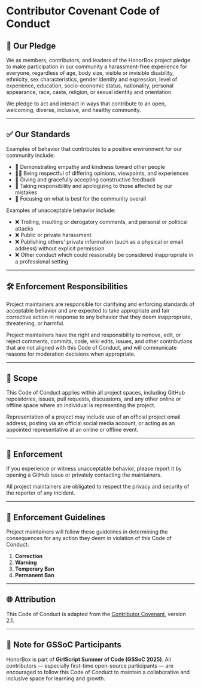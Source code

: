 # Contributor Covenant Code of Conduct

## 👋 Our Pledge

We as members, contributors, and leaders of the HonorBox project pledge to make participation in our community a harassment-free experience for everyone, regardless of age, body size, visible or invisible disability, ethnicity, sex characteristics, gender identity and expression, level of experience, education, socio-economic status, nationality, personal appearance, race, caste, religion, or sexual identity and orientation.

We pledge to act and interact in ways that contribute to an open, welcoming, diverse, inclusive, and healthy community.

---

## ✅ Our Standards

Examples of behavior that contributes to a positive environment for our community include:

- 💬 Demonstrating empathy and kindness toward other people  
- 🧏‍♀️ Being respectful of differing opinions, viewpoints, and experiences  
- 🙌 Giving and gracefully accepting constructive feedback  
- 🤝 Taking responsibility and apologizing to those affected by our mistakes  
- 🌱 Focusing on what is best for the community overall

Examples of unacceptable behavior include:

- ❌ Trolling, insulting or derogatory comments, and personal or political attacks  
- ❌ Public or private harassment  
- ❌ Publishing others' private information (such as a physical or email address) without explicit permission  
- ❌ Other conduct which could reasonably be considered inappropriate in a professional setting

---

## 🛠 Enforcement Responsibilities

Project maintainers are responsible for clarifying and enforcing standards of acceptable behavior and are expected to take appropriate and fair corrective action in response to any behavior that they deem inappropriate, threatening, or harmful.

Project maintainers have the right and responsibility to remove, edit, or reject comments, commits, code, wiki edits, issues, and other contributions that are not aligned with this Code of Conduct, and will communicate reasons for moderation decisions when appropriate.

---

## 📍 Scope

This Code of Conduct applies within all project spaces, including GitHub repositories, issues, pull requests, discussions, and any other online or offline space where an individual is representing the project.

Representation of a project may include use of an official project email address, posting via an official social media account, or acting as an appointed representative at an online or offline event.

---

## 🚨 Enforcement

If you experience or witness unacceptable behavior, please report it by opening a GitHub issue or privately contacting the maintainers.

All project maintainers are obligated to respect the privacy and security of the reporter of any incident.

---

## 🧾 Enforcement Guidelines

Project maintainers will follow these guidelines in determining the consequences for any action they deem in violation of this Code of Conduct:

1. **Correction**
2. **Warning**
3. **Temporary Ban**
4. **Permanent Ban**

---

## 🌐 Attribution

This Code of Conduct is adapted from the [Contributor Covenant](https://www.contributor-covenant.org/version/2/1/code_of_conduct), version 2.1.

---

## 🙋 Note for GSSoC Participants

HonorBox is part of **GirlScript Summer of Code (GSSoC 2025)**. All contributors — especially first-time open-source participants — are encouraged to follow this Code of Conduct to maintain a collaborative and inclusive space for learning and growth.